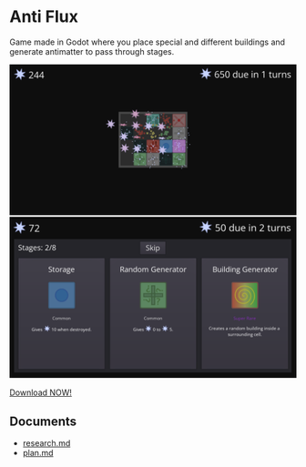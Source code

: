 # Anti Flux

Game made in Godot where you place special and different buildings and generate
antimatter to pass through stages.

![screenshot-1](./.github/screenshot-1.png)
![screenshot-2](./.github/screenshot-2.png)

[Download NOW!](https://github.com/Calbabreaker/anti-flux/releases/latest)

## Documents

-   [research.md](docs/research.md)
-   [plan.md](docs/plan.md)
